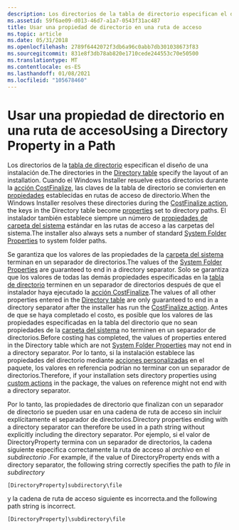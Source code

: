 ```yaml
---
description: Los directorios de la tabla de directorio especifican el diseño de una instalación de.
ms.assetid: 59f6ae09-d013-46d7-a1a7-0543f31ac487
title: Usar una propiedad de directorio en una ruta de acceso
ms.topic: article
ms.date: 05/31/2018
ms.openlocfilehash: 2789f6442072f3db6a96c0abb7db301038673f83
ms.sourcegitcommit: 831e8f3db78ab820e1710cede244553c70e50500
ms.translationtype: MT
ms.contentlocale: es-ES
ms.lasthandoff: 01/08/2021
ms.locfileid: "105678460"
---
```

# <a name="using-a-directory-property-in-a-path"></a><span data-ttu-id="37ec4-103">Usar una propiedad de directorio en una ruta de acceso</span><span class="sxs-lookup"><span data-stu-id="37ec4-103">Using a Directory Property in a Path</span></span>

<span data-ttu-id="37ec4-104">Los directorios de la [tabla de directorio](directory-table.md) especifican el diseño de una instalación de.</span><span class="sxs-lookup"><span data-stu-id="37ec4-104">The directories in the [Directory table](directory-table.md) specify the layout of an installation.</span></span> <span data-ttu-id="37ec4-105">Cuando el Windows Installer resuelve estos directorios durante la [acción CostFinalize](costfinalize-action.md), las claves de la tabla de directorio se convierten en [propiedades](properties.md) establecidas en rutas de acceso de directorio.</span><span class="sxs-lookup"><span data-stu-id="37ec4-105">When the Windows Installer resolves these directories during the [CostFinalize action](costfinalize-action.md), the keys in the Directory table become [properties](properties.md) set to directory paths.</span></span> <span data-ttu-id="37ec4-106">El instalador también establece siempre un número de [propiedades de carpeta del sistema](property-reference.md) estándar en las rutas de acceso a las carpetas del sistema.</span><span class="sxs-lookup"><span data-stu-id="37ec4-106">The installer also always sets a number of standard [System Folder Properties](property-reference.md) to system folder paths.</span></span>

<span data-ttu-id="37ec4-107">Se garantiza que los valores de las propiedades de la [carpeta del sistema](property-reference.md) terminan en un separador de directorios.</span><span class="sxs-lookup"><span data-stu-id="37ec4-107">The values of the [System Folder Properties](property-reference.md) are guaranteed to end in a directory separator.</span></span> <span data-ttu-id="37ec4-108">Solo se garantiza que los valores de todas las demás propiedades especificadas en la [tabla de directorio](directory-table.md) terminen en un separador de directorios después de que el instalador haya ejecutado la [acción CostFinalize](costfinalize-action.md).</span><span class="sxs-lookup"><span data-stu-id="37ec4-108">The values of all other properties entered in the [Directory table](directory-table.md) are only guaranteed to end in a directory separator after the installer has run the [CostFinalize action](costfinalize-action.md).</span></span> <span data-ttu-id="37ec4-109">Antes de que se haya completado el costo, es posible que los valores de las propiedades especificadas en la tabla del directorio que no sean propiedades de la [carpeta del sistema](property-reference.md) no terminen en un separador de directorios.</span><span class="sxs-lookup"><span data-stu-id="37ec4-109">Before costing has completed, the values of properties entered in the Directory table which are not [System Folder Properties](property-reference.md) may not end in a directory separator.</span></span> <span data-ttu-id="37ec4-110">Por lo tanto, si la instalación establece las propiedades del directorio mediante [acciones personalizadas](custom-actions.md) en el paquete, los valores en referencia podrían no terminar con un separador de directorios.</span><span class="sxs-lookup"><span data-stu-id="37ec4-110">Therefore, if your installation sets directory properties using [custom actions](custom-actions.md) in the package, the values on reference might not end with a directory separator.</span></span>

<span data-ttu-id="37ec4-111">Por lo tanto, las propiedades de directorio que finalizan con un separador de directorio se pueden usar en una cadena de ruta de acceso sin incluir explícitamente el separador de directorios.</span><span class="sxs-lookup"><span data-stu-id="37ec4-111">Directory properties ending with a directory separator can therefore be used in a path string without explicitly including the directory separator.</span></span> <span data-ttu-id="37ec4-112">Por ejemplo, si el valor de DirectoryProperty termina con un separador de directorios, la cadena siguiente especifica correctamente la ruta de acceso al *archivo* en el *subdirectorio* .</span><span class="sxs-lookup"><span data-stu-id="37ec4-112">For example, if the value of DirectoryProperty ends with a directory separator, the following string correctly specifies the path to *file* in *subdirectory*</span></span>

``` syntax
[DirectoryProperty]subdirectory\file
```

<span data-ttu-id="37ec4-113">y la cadena de ruta de acceso siguiente es incorrecta.</span><span class="sxs-lookup"><span data-stu-id="37ec4-113">and the following path string is incorrect.</span></span>

``` syntax
[DirectoryProperty]\subdirectory\file
```

 

 



